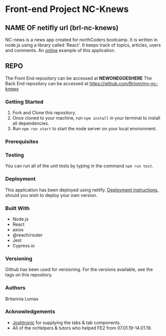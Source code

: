 # Front-end Project NC-Knews

## **NAME OF netifly url (brl-nc-knews)**
NC-news is a news app created for northCoders bootcamp. It is written in node.js using a library called 'React'. It keeps track of topics, articles, users and comments. An [online](https://**NEWONEGOESHERE**.netifly.com) example of this application.

## REPO

The Front End repository can be accessed at **NEWONEGOESHERE** 
The Back End repository can be accessed at https://github.com/Brlom/my-nc-knews 

### Getting Started

1. Fork and Clone this repository.
2. Once cloned to your machine, run `npm install` in your terminal to install all dependencies.
3. Run `npm run start` to start the node server on your local environment. 

### Prerequisites


### Testing

You can run all of the unit tests by typing in the command `npm run test`.

### Deployment

This application has been deployed using netlify. [Deployment instructions](https://facebook.github.io/create-react-app/docs/deployment), should you wish to deploy your own version. 

### Built With
- Node.js 
- React
- axios
- @reach/router
- Jest
- Cypress.io

### Versioning
Github has been used for versioning. For the versions available, see the tags on this repository.

### Authors
Britannia Lomax

### Acknowledgements
- [Joshtronic](https://alligator.io/react/tabs-component/) for supplying the tabs & tab components.
- All of the ncHelpers & tutors who helped FE2 from 07.01.19-14.01.19.

